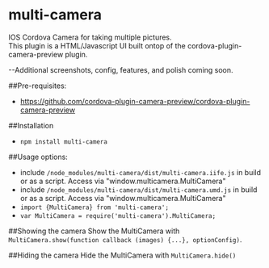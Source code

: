 # multi-camera
IOS Cordova Camera for taking multiple pictures.  
This plugin is a HTML/Javascript UI built ontop of the cordova-plugin-camera-preview plugin.

--Additional screenshots, config, features, and polish coming soon.

##Pre-requisites:
-   https://github.com/cordova-plugin-camera-preview/cordova-plugin-camera-preview

##Installation
-   `npm install multi-camera`

##Usage options:
-  include `/node_modules/multi-camera/dist/multi-camera.iife.js` in build or as a script. Access via "window.multicamera.MultiCamera"
-  include `/node_modules/multi-camera/dist/multi-camera.umd.js` in build or as a script.  Access via "window.multicamera.MultiCamera"
-  `import {MultiCamera} from 'multi-camera';`
-  `var MultiCamera = require('multi-camera').MultiCamera;`

##Showing the camera
Show the MultiCamera with `MultiCamera.show(function callback (images) {...}, optionConfig)`.  

##Hiding the camera
Hide the MultiCamera with `MultiCamera.hide()`
